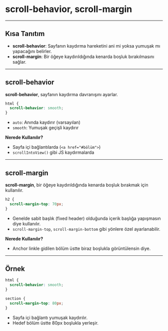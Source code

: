 # scroll-behavior, scroll-margin

---

## Kısa Tanıtım

- **scroll-behavior**: Sayfanın kaydırma hareketini ani mi yoksa yumuşak mı yapacağını belirler.
- **scroll-margin**: Bir öğeye kaydırıldığında kenarda boşluk bırakılmasını sağlar.

---

## scroll-behavior

**scroll-behavior**, sayfanın kaydırma davranışını ayarlar.

```css
html {
  scroll-behavior: smooth;
}
```

- `auto`: Anında kaydırır (varsayılan)
- `smooth`: Yumuşak geçişli kaydırır

**Nerede Kullanılır?**  
- Sayfa içi bağlantılarda (`<a href="#bölüm">`)
- `scrollIntoView()` gibi JS kaydırmalarda

---

## scroll-margin

**scroll-margin**, bir öğeye kaydırıldığında kenarda boşluk bırakmak için kullanılır.

```css
h2 {
  scroll-margin-top: 70px;
}
```

- Genelde sabit başlık (fixed header) olduğunda içerik başlığa yapışmasın diye kullanılır.
- `scroll-margin-top`, `scroll-margin-bottom` gibi yönlere özel ayarlanabilir.

**Nerede Kullanılır?**  
- Anchor linkle gidilen bölüm üstte biraz boşlukla görüntülensin diye.

---

## Örnek

```css
html {
  scroll-behavior: smooth;
}

section {
  scroll-margin-top: 80px;
}
```

- Sayfa içi bağlantı yumuşak kaydırılır.
- Hedef bölüm üstte 80px boşlukla yerleşir.

